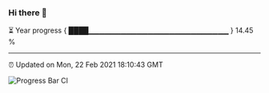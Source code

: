 ### Hi there 👋

⏳ Year progress { ████▁▁▁▁▁▁▁▁▁▁▁▁▁▁▁▁▁▁▁▁▁▁▁▁▁▁ } 14.45 %

---

⏰ Updated on Mon, 22 Feb 2021 18:10:43 GMT

![Progress Bar CI](https://github.com/liununu/liununu/workflows/Progress%20Bar%20CI/badge.svg)
